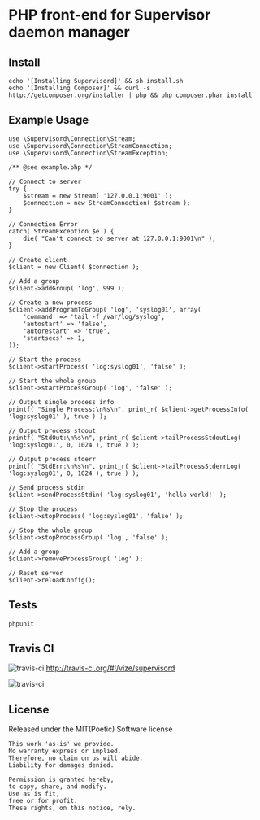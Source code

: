 PHP front-end for Supervisor daemon manager
========================================================================

Install
--------

    echo '[Installing Supervisord]' && sh install.sh
    echo '[Installing Composer]' && curl -s http://getcomposer.org/installer | php && php composer.phar install

Example Usage
-------------

    use \Supervisord\Connection\Stream;
    use \Supervisord\Connection\StreamConnection;
    use \Supervisord\Connection\StreamException;

    /** @see example.php */

    // Connect to server
    try {
        $stream = new Stream( '127.0.0.1:9001' );
        $connection = new StreamConnection( $stream );
    }

    // Connection Error
    catch( StreamException $e ) {
        die( "Can't connect to server at 127.0.0.1:9001\n" );
    }

    // Create client
    $client = new Client( $connection );
    
    // Add a group
    $client->addGroup( 'log', 999 );

    // Create a new process
    $client->addProgramToGroup( 'log', 'syslog01', array(
        'command' => 'tail -f /var/log/syslog',
        'autostart' => 'false',
        'autorestart' => 'true',
        'startsecs' => 1,
    ));
    
    // Start the process
    $client->startProcess( 'log:syslog01', 'false' );
    
    // Start the whole group
    $client->startProcessGroup( 'log', 'false' );
    
    // Output single process info
    printf( "Single Process:\n%s\n", print_r( $client->getProcessInfo( 'log:syslog01' ), true ) );
    
    // Output process stdout
    printf( "StdOut:\n%s\n", print_r( $client->tailProcessStdoutLog( 'log:syslog01', 0, 1024 ), true ) );
    
    // Output process stderr
    printf( "StdErr:\n%s\n", print_r( $client->tailProcessStderrLog( 'log:syslog01', 0, 1024 ), true ) );
    
    // Send process stdin
    $client->sendProcessStdin( 'log:syslog01', 'hello world!' );
    
    // Stop the process
    $client->stopProcess( 'log:syslog01', 'false' );
    
    // Stop the whole group
    $client->stopProcessGroup( 'log', 'false' );
    
    // Add a group
    $client->removeProcessGroup( 'log' );
    
    // Reset server
    $client->reloadConfig();

Tests
--------

    phpunit

Travis CI
---------

![travis-ci](http://cdn-ak.favicon.st-hatena.com/?url=http%3A%2F%2Fabout.travis-ci.org%2F)&nbsp;http://travis-ci.org/#!/vize/supervisord

![travis-ci](https://secure.travis-ci.org/vize/supervisord.png?branch=master)

License
------------------------

Released under the MIT(Poetic) Software license

    This work 'as-is' we provide.
    No warranty express or implied.
    Therefore, no claim on us will abide.
    Liability for damages denied.

    Permission is granted hereby,
    to copy, share, and modify.
    Use as is fit,
    free or for profit.
    These rights, on this notice, rely.
